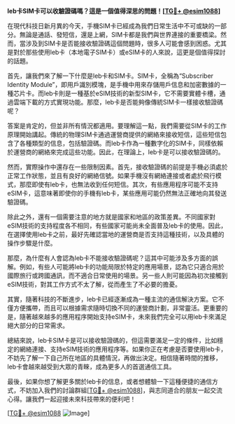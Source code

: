 **leb卡SIM卡可以收驗證碼嗎？這是一個值得深思的問題！[[TG💪+ @esim1088](https://t.me/s/esim1088)]**

在現代科技日新月異的今天，手機SIM卡已經成為我們日常生活中不可或缺的一部分。無論是通話、發短信，還是上網，SIM卡都是我們與世界連接的重要橋梁。然而，當涉及到SIM卡是否能接收驗證碼這個問題時，很多人可能會感到困惑。尤其是對於那些使用leb卡（本地電子SIM卡）或eSIM卡的人來說，這更是個值得探討的話題。

首先，讓我們來了解一下什麼是leb卡和SIM卡。SIM卡，全稱為“Subscriber Identity Module”，即用戶識別模塊，是手機中用來存儲用戶信息和加密數據的一種芯片卡。而leb卡則是一種基於eSIM技術的新型SIM卡，它不需要實體卡槽，通過雲端下載的方式實現功能。那麼，leb卡是否能夠像傳統SIM卡一樣接收驗證碼呢？

答案是肯定的，但並非所有情況都適用。要理解這一點，我們需要從SIM卡的工作原理開始講起。傳統的物理SIM卡通過運營商提供的網絡來接收短信，這些短信包含了各種類型的信息，包括驗證碼。而leb卡作為一種數字化的SIM卡，同樣依賴於運營商的網絡來完成這些功能。因此，在理論上，leb卡是可以接收驗證碼的。

然而，實際操作中還存在一些限制因素。首先，接收驗證碼的前提是手機必須處於正常工作狀態，並且有良好的網絡信號。如果手機沒有網絡連接或者處於飛行模式，那麼即使有leb卡，也無法收到任何短信。其次，有些應用程序可能不支持eSIM卡，這意味著即使你的手機有leb卡，某些應用可能仍然無法正確地向其發送驗證碼。

除此之外，還有一個需要注意的地方就是國家和地區的政策差異。不同國家對eSIM技術的支持程度各不相同，有些國家可能尚未全面普及leb卡的使用。因此，在選擇使用leb卡之前，最好先確認當地的運營商是否支持這種技術，以及具體的操作步驟是什麼。

那麼，為什麼有人會認為leb卡不能接收驗證碼呢？這其中可能涉及多方面的誤解。例如，有些人可能將leb卡的功能局限於特定的應用場景，認為它只適合用於國際旅行或跨國通訊，而不適合日常使用的場景。另一些人則可能因為初次接觸到eSIM技術，對其工作方式不太了解，從而產生了不必要的擔憂。

其實，隨著科技的不斷進步，leb卡已經逐漸成為一種主流的通信解決方案。它不僅方便攜帶，而且可以根據需求隨時切換不同的運營商計劃，非常靈活。更重要的是，隨著越來越多的應用程序開始支持eSIM卡，未來我們完全可以用leb卡來滿足絕大部分的日常需求。

總結來說，leb卡SIM卡是可以接收驗證碼的，但這需要滿足一定的條件，比如穩定的網絡連接、支持eSIM技術的應用程序等。如果你正在考慮是否要使用leb卡，不妨先了解一下自己所在地區的具體情況，再做出決定。相信隨著時間的推移，leb卡會越來越受到大眾的青睞，成為更多人的首選通信工具。

最後，如果你想了解更多關於leb卡的信息，或者想體驗一下這種便捷的通信方式，不妨加入我們的討論群組[[TG💪+ @esim1088](https://t.me/s/esim1088)]，與志同道合的朋友一起交流心得。讓我們一起迎接未來科技帶來的便利吧！

[[TG💪+ @esim1088](https://t.me/s/esim1088) ![Image](https://i.postimg.cc/4NQfJmqS/Snipaste-2025-05-13-00-14-12.png)]